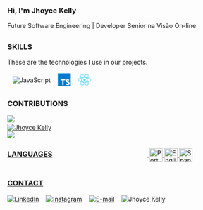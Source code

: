 <div style="display: inline-block">

### Hi, I'm Jhoyce Kelly<br> 
  
Future Software Engineering | Developer Senior na Visão On-line<br>

##

### __SKILLS__
<div style="display: inline-block" >These are the technologies I use in our projects.    
 <br><br>
    &nbsp&nbsp&nbsp<img align="center" alt="JavaScript" height="30" width="30" src="https://cdn.jsdelivr.net/gh/devicons/devicon/icons/javascript/javascript-original.svg" title="JavaScript" />
    &nbsp&nbsp&nbsp<img align="center" alt="TypeScript" height="30" width="30" src="https://raw.githubusercontent.com/devicons/devicon/master/icons/typescript/typescript-plain.svg" title="TypeScript" />
    &nbsp&nbsp&nbsp<img align="center" alt="ReactJS" height="30" width="30" src="https://github.com/devicons/devicon/blob/master/icons/react/react-original.svg" title="ReactJS" />
 
<div>
  
  ##
  
  ### __CONTRIBUTIONS__
<div align="left">
  <a href="https://github.com/JhoycekellyBonfort">
  <img height="180em" src="https://github-readme-stats.vercel.app/api?username=JhoycekellyBonfort&show_icons=true&theme=dark&include_all_commits=true&count_private=true" /><br>
  <img height="180em"  src="https://github-readme-streak-stats.herokuapp.com/?user=JhoycekellyBonfort&theme=dark" alt="Jhoyce Kelly" /><br>
  <img height="180em"  src="https://github-readme-stats.vercel.app/api/top-langs/?username=JhoycekellyBonfort&layout=compact&langs_count=7&theme=dark"/> 
</div>
  </div> 


  
### __LANGUAGES__
</div>
  <img align="center" src="https://img.icons8.com/color/48/000000/brazil-circular.png" height="30" width="30" title="Português"/>
  <img align="center" src="https://img.icons8.com/color/48/000000/usa-circular.png" height="30" width="30" title="English"/>
  <img align="center" src="https://img.icons8.com/color/48/000000/spain-circular.png" height="30" width="30" title="Spanish"/>
</div>
  
##
  
### __CONTACT__

<div>
  <a href="https://www.linkedin.com/in/jhoycebonfort//" target="_blank"> <img align="center" alt="LinkedIn" src="https://img.shields.io/badge/LinkedIn-0077B5?style=for-the-badge&logo=linkedin&logoColor=white" title="LinkedIn" /></a>
  &nbsp&nbsp&nbsp<a href="https://www.instagram.com/bonfortjhoyce" target="_blank"><img align="center" alt="Instagram" src="https://img.shields.io/badge/-Instagram-%23E4405F?style=for-the-badge&logo=instagram&logoColor=white" target="_blank" title="Instagram"></a>   
  &nbsp&nbsp&nbsp<a href="mailto:jhoycekelly@visao-ol.com.br"><img align="center" alt="E-mail" src="https://img.shields.io/badge/email-D14836?style=for-the-badge&logo=gmail&logoColor=white" title="E-mail" /></a>
  &nbsp&nbsp&nbsp<img align="center" height="28" width="130" src="https://komarev.com/ghpvc/?username=JhoycekellyBonfort&color=blue" alt="Jhoyce Kelly" /> 
<!-- início do monitoramento 20/10/2021 -->
</div>
